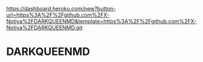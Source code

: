 
https://dashboard.heroku.com/new?button-url=https%3A%2F%2Fgithub.com%2FX-Notiya%2FDARKQUEENMD&template=https%3A%2F%2Fgithub.com%2FX-Notiya%2FDARKQUEENMD.git

# DARKQUEENMD
